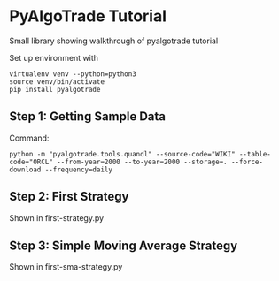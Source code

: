 # PyAlgoTrade Tutorial

Small library showing walkthrough of pyalgotrade tutorial

Set up environment with

```
virtualenv venv --python=python3
source venv/bin/activate
pip install pyalgotrade
```

## Step 1: Getting Sample Data

Command:

```
python -m "pyalgotrade.tools.quandl" --source-code="WIKI" --table-code="ORCL" --from-year=2000 --to-year=2000 --storage=. --force-download --frequency=daily
```

## Step 2: First Strategy

Shown in first-strategy.py

## Step 3: Simple Moving Average Strategy

Shown in first-sma-strategy.py
